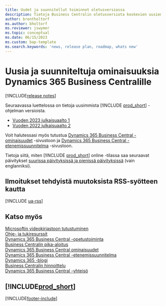 ```yaml
---
title: Uudet ja suunnitellut toiminnot oletusversiossa
description: Tietoja Business Centralin oletusversiota koskevien uusien ja aiemmin luotujen ominaisuuksien uutisten ja päivitysten etsimisestä.
author: brentholtorf
ms.author: bholtorf
ms.reviewer: jswymer
ms.topic: conceptual
ms.date: 06/15/2023
ms.custom: bap-template
ms.search.keywords: 'news, release plan, roadmap, whats new'
---
```

# Uusia ja suunniteltuja ominaisuuksia Dynamics 365 Business Centralille

[!INCLUDE[release notes](includes/release-notes.md)]

Seuraavassa luettelossa on tietoja uusimmista [!INCLUDE [prod_short](includes/prod_short.md)] -ohjelman versioista.  

* [Vuoden 2023 julkaisuaalto 1](/dynamics365/release-plans/)
* [Vuoden 2022 julkaisuaalto 2](/dynamics365-release-plan/2022wave2/smb/dynamics365-business-central/planned-features)  

Voit halutessasi myös tutustua [Dynamics 365 Business Central -ominaisuudet](https://dynamics.microsoft.com/business-central/capabilities/) -sivustoon ja [Dynamics 365 Business Central -etenemissuunnitelma](https://dynamics.microsoft.com/roadmap/business-central/) -sivustoon.  

Tietoja siitä, miten [!INCLUDE [prod_short](includes/prod_short.md)] online -tilassa saa seuraavat päivitykset [suurissa päivityksissä ja pienissä päivityksissä](/dynamics365/business-central/dev-itpro/administration/update-rollout-timeline) (vain englanniksi).

## Ilmoitukset tehdyistä muutoksista RSS-syötteen kautta

[!INCLUDE [ua-rss](includes/ua-rss.md)]

## Katso myös

[Microsoftin videokirjastoon tutustuminen](across-videos.md)  
[Ohje- ja tukiresurssit](product-help-and-support.md)  
[Dynamics 365 Business Central -opetustoiminta](/training/dynamics365/business-central?WT.mc_id=dyn365bc_landingpage-docs)  
[Business Centralin pika-aloitus](quick-start-business-central.md)  
[Dynamics 365 Business Central ominaisuudet](https://dynamics.microsoft.com/business-central/capabilities/)  
[Dynamics 365 Business Central -etenemissuunnitelma](https://dynamics.microsoft.com/roadmap/business-central/)  
[Dynamics 365 -blogi](https://cloudblogs.microsoft.com/dynamics365/it/product/business-central/)  
[Business Centralin hinnoittelu](https://dynamics.microsoft.com/business-central/overview/#pricing)  
[Dynamics 365 Business Central -yhteisö](https://community.dynamics.com/business/)

## [!INCLUDE[prod_short](includes/free_trial_md.md)]

[!INCLUDE[footer-include](includes/footer-banner.md)]
